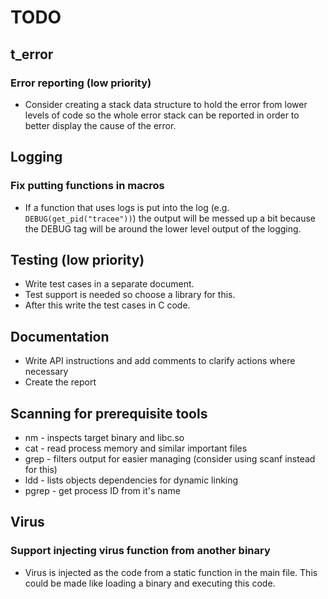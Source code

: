 # TODO

## t_error
### Error reporting (low priority)
*   Consider creating a stack data structure to hold the error from lower levels of code so the
    whole error stack can be reported in order to better display the cause of the error.
    
## Logging
### Fix putting functions in macros
*   If a function that uses logs is put into the log (e.g. `DEBUG(get_pid("tracee"))`) the output
    will be messed up a bit because the DEBUG tag will be around the lower level output of the logging.

## Testing (low priority)
*   Write test cases in a separate document.
*   Test support is needed so choose a library for this.
*   After this write the test cases in C code.
 
## Documentation
*   Write API instructions and add comments to clarify actions where necessary
*   Create the report

## Scanning for prerequisite tools
*   nm - inspects target binary and libc.so
*   cat - read process memory and similar important files
*   grep - filters output for easier managing (consider using scanf instead for this)
*   ldd - lists objects dependencies for dynamic linking
*   pgrep - get process ID from it's name

## Virus
### Support injecting virus function from another binary
*   Virus is injected as the code from a static function in the main file.
    This could be made like loading a binary and executing this code.
    